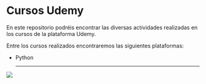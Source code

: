# Cursos Udemy

En este repositorio podréis encontrar las diversas actividades realizadas en los cursos de la plataforma Udemy. 

Entre los cursos realizados encontraremos las siguientes plataformas:

- Python
 
  
  ---
  



 <img src="https://upload.wikimedia.org/wikipedia/commons/thumb/e/e3/Udemy_logo.svg/2560px-Udemy_logo.svg.png" >